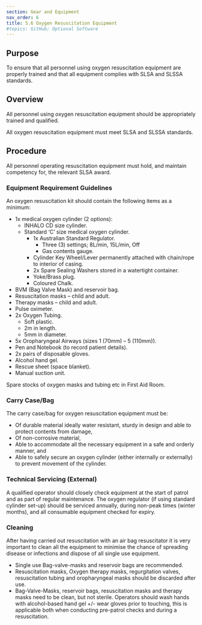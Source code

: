 ```yaml
---
section: Gear and Equipment
nav_order: 6
title: 5.6 Oxygen Resuscitation Equipment
#topics: GitHub; Optional Software
---
```


## Purpose

To ensure that all personnel using oxygen resuscitation equipment are properly trained and that all equipment complies with SLSA and SLSSA standards.

## Overview

All personnel using oxygen resuscitation equipment should be appropriately trained and qualified.

All oxygen resuscitation equipment must meet SLSA and SLSSA standards.

## Procedure

All personnel operating resuscitation equipment must hold, and maintain competency for, the relevant SLSA award.

### Equipment Requirement Guidelines

An oxygen resuscitation kit should contain the following items as a minimum:

- 1x medical oxygen cylinder (2 options):
  - INHALO CD size cylinder.
  - Standard ‘C’ size medical oxygen cylinder.
    - 1x Australian Standard Regulator.
      - Three (3) settings; 8L/min, 15L/min, Off
      - Gas contents gauge.
    - Cylinder Key Wheel/Lever permanently attached with chain/rope to interior of casing.
    - 2x Spare Sealing Washers stored in a watertight container.
    - Yoke/Brass plug.
    - Coloured Chalk.
- BVM (Bag Valve Mask) and reservoir bag.
- Resuscitation masks – child and adult.
- Therapy masks – child and adult.
- Pulse oximeter.
- 2x Oxygen Tubing.
  - Soft plastic.
  - 2m in length.
  - 5mm in diameter.
- 5x Oropharyngeal Airways (sizes 1 (70mm) – 5 (110mm)).
- Pen and Notebook (to record patient details).
- 2x pairs of disposable gloves.
- Alcohol hand gel.
- Rescue sheet (space blanket).
- Manual suction unit.

Spare stocks of oxygen masks and tubing etc in First Aid Room.

### Carry Case/Bag

The carry case/bag for oxygen resuscitation equipment must be:

- Of durable material ideally water resistant, sturdy in design and able to protect contents from damage,
- Of non-corrosive material,
- Able to accommodate all the necessary equipment in a safe and orderly manner, and
- Able to safely secure an oxygen cylinder (either internally or externally) to prevent movement of the cylinder.

### Technical Servicing (External)

A qualified operator should closely check equipment at the start of patrol and as part of regular maintenance. The oxygen regulator (if using standard cylinder set-up) should be serviced annually, during non-peak times (winter months), and all consumable equipment checked for expiry.

### Cleaning

After having carried out resuscitation with an air bag resuscitator it is very important to clean all the equipment to minimise the chance of spreading disease or infections and dispose of all single use equipment.

- Single use Bag-valve-masks and reservoir bags are recommended.
- Resuscitation masks, Oxygen therapy masks, regurgitation valves, resuscitation tubing and oropharyngeal masks should be discarded after use.
- Bag-Valve-Masks, reservoir bags, resuscitation masks and therapy masks need to be clean, but not sterile. Operators should wash hands with alcohol-based hand gel +/- wear gloves prior to touching, this is applicable both when conducting pre-patrol checks and during a resuscitation.